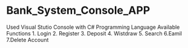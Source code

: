 # Bank_System_Console_APP
Used Visual Stutio Console with C# Programming Language
Available Functions 1. Login 2. Register 3. Deposit 4. Wistdraw 5. Search 6.Eamil 7.Delete Account

